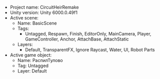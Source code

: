 <!-- UNITY CODE ASSIST INSTRUCTIONS START -->
- Project name: CircuitHeirRemake
- Unity version: Unity 6000.0.49f1
- Active scene:
  - Name: BasicScene
  - Tags:
    - Untagged, Respawn, Finish, EditorOnly, MainCamera, Player, GameController, Anchor, AttachBase, AttachStatic
  - Layers:
    - Default, TransparentFX, Ignore Raycast, Water, UI, Robot Parts
- Active game object:
  - Name: РаспилТулово
  - Tag: Untagged
  - Layer: Default
<!-- UNITY CODE ASSIST INSTRUCTIONS END -->